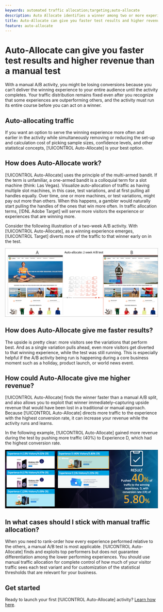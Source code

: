 ```yaml
---
keywords: automated traffic allocation;targeting;auto-allocate
description: Auto Allocate identifies a winner among two or more experiences and automatically reallocates more traffic to the winner to increase conversions while the test continues to run and learn.
title: Auto-Allocate can give you faster test results and higher revenue than a manual test
feature: auto-allocate
---
```


# Auto-Allocate can give you faster test results and higher revenue than a manual test

With a manual A/B activity, you might be losing conversions because you can’t deliver the winning experience to your entire audience until the activity completes. Your traffic distribution remains fixed even after you recognize that some experiences are outperforming others, and the activity must run its entire course before you can act on a winner.

## Auto-allocating traffic

If you want an option to serve the winning experience more often and earlier in the activity while simultaneously removing or reducing the set-up and calculation cost of picking sample sizes, confidence levels, and other statistical concepts, [!UICONTROL Auto-Allocate] is your best option.

## How does Auto-Allocate work?

[!UICONTROL Auto-Allocate] uses the principle of the multi-armed bandit. If the term is unfamiliar, a one-armed bandit is a colloquial term for a slot machine (think: Las Vegas). Visualize auto-allocation of traffic as having multiple slot machines, in this case, test variations, and at first pulling all handles equally. Over time, one or more machines, or test variations, might pay out more than others. When this happens, a gambler would naturally start pulling the handles of the ones that win more often. In traffic allocation terms, [!DNL Adobe Target] will serve more visitors the experience or experiences that are winning more.

Consider the following illustration of a two-week A/B activity. With [!UICONTROL Auto-Allocate], as a winning experience emerges, [!UICONTROL Target] diverts more of the traffic to that winner early on in the test.

![Auto-Allocate illustration](/help/c-activities/automated-traffic-allocation/assets/Auto-Allocate-test.png)

## How does Auto-Allocate give me faster results?

The upside is pretty clear: more visitors see the variations that perform best. And as a single variation pulls ahead, even more visitors get diverted to that winning experience, while the test was still running. This is especially helpful if the A/B activity being run is happening during a core business moment such as a holiday, product launch, or world news event.

## How could Auto-Allocate give me higher revenue?

[!UICONTROL Auto-Allocate] finds the winner faster than a manual A/B split, and also allows you to exploit that winner immediately–capturing upside revenue that would have been lost in a traditional or manual approach. Because [!UICONTROL Auto-Allocate] directs more traffic to the experience with the highest conversion rate, it can increase your revenue while the activity runs and learns.

In the following example, [!UICONTROL Auto-Allocate] gained more revenue during the test by pushing more traffic (40%) to Experience D, which had the highest conversion rate.

![Auto-allocate provides higher revenue illustration](/help/c-activities/automated-traffic-allocation/assets/five-experiences.png)

## In what cases should I stick with manual traffic allocation?

When you need to rank-order how every experience performed relative to the others, a manual A/B test is most applicable. [!UICONTROL Auto-Allocate] finds and exploits top performers but does not guarantee differentiation among the lower performing experiences. You should use manual traffic allocation for complete control of how much of your visitor traffic sees each test variant and for customization of the statistical thresholds that are relevant for your business.

## Get started

Ready to launch your first [!UICONTROL Auto-Allocate] activity? [Learn how here](/help/c-activities/automated-traffic-allocation/automated-traffic-allocation.md).

